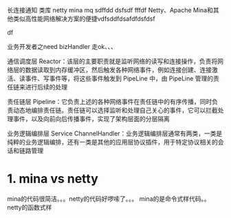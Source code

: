 长连接通知 类库 netty mina mq
sdffdd
dsfsdf  fffdf
Netty、Apache Mina和其他类似高性能网络解决方案的便捷vdfsddfdsafdfdsfdsf

df

业务开发者之need   bizHandler 走ok、、、


通信调度层 Reactor：该层的主要职责就是监听网络的读写和连接操作，负责将网络层的数据读取到内存缓冲区，然后触发各种网络事件，例如连接创建、连接激活、读事件、写事件等，将这些事件触发到 PipeLine 中，由 PipeLine 管理的责任链来进行后续的处理

责任链层 Pipeline：它负责上述的各种网络事件在责任链中的有序传播，同时负责动态地编排责任链。责任链可以选择监听和处理自己关心的事件，它可以拦截处理事件，以及向前向后传播事件，实现了架构层面的分层隔离

业务逻辑编排层 Service ChannelHandler：业务逻辑编排层通常有两类，一类是纯粹的业务逻辑编排，还有一类是其他的应用层协议插件，用于特定协议相关的会话和链路管理


# 1. mina vs netty

mina的代码很简洁。。。netty的代码好啰嗦了。。。
mina的是命令式样代码。。netty的函数式样